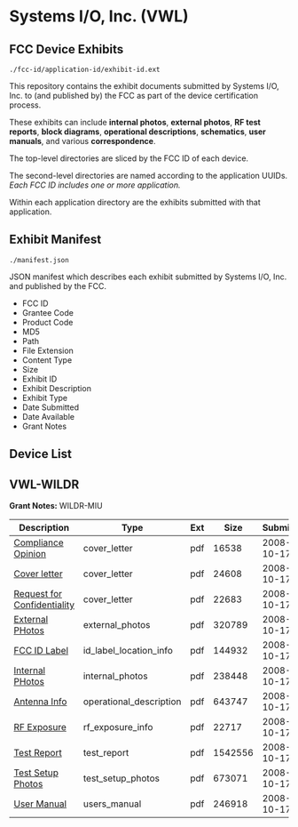 # Systems I/O, Inc. (VWL)
## FCC Device Exhibits

```
./fcc-id/application-id/exhibit-id.ext
```

This repository contains the exhibit documents submitted by Systems I/O, Inc. to (and published by) the FCC as part of the device certification process.

These exhibits can include **internal photos**, **external photos**, **RF test reports**, **block diagrams**, **operational descriptions**, **schematics**, **user manuals**, and various **correspondence**.

The top-level directories are sliced by the FCC ID of each device.

The second-level directories are named according to the application UUIDs. *Each FCC ID includes one or more application.*

Within each application directory are the exhibits submitted with that application. 

## Exhibit Manifest

```
./manifest.json
```

JSON manifest which describes each exhibit submitted by Systems I/O, Inc. and published by the FCC.

- FCC ID
- Grantee Code
- Product Code
- MD5
- Path
- File Extension
- Content Type
- Size
- Exhibit ID
- Exhibit Description
- Exhibit Type
- Date Submitted
- Date Available
- Grant Notes

## Device List
## VWL-WILDR
**Grant Notes:** WILDR-MIU

| Description | Type | Ext | Size | Submitted | Available |
| ----------- | ---- | --- | ---- | --------- | --------- |
| [Compliance Opinion](VWL-WILDR/7da9d4eccaedd1d60d38e4bd9b2fdda8/1017281.pdf) | cover_letter | pdf | 16538 | 2008-10-17 | 2008-10-17 |
| [Cover letter](VWL-WILDR/7da9d4eccaedd1d60d38e4bd9b2fdda8/1017282.pdf) | cover_letter | pdf | 24608 | 2008-10-17 | 2008-10-17 |
| [Request for Confidentiality](VWL-WILDR/7da9d4eccaedd1d60d38e4bd9b2fdda8/1017289.pdf) | cover_letter | pdf | 22683 | 2008-10-17 | 2008-10-17 |
| [External PHotos](VWL-WILDR/7da9d4eccaedd1d60d38e4bd9b2fdda8/1017283.pdf) | external_photos | pdf | 320789 | 2008-10-17 | 2008-10-17 |
| [FCC ID Label](VWL-WILDR/7da9d4eccaedd1d60d38e4bd9b2fdda8/1017284.pdf) | id_label_location_info | pdf | 144932 | 2008-10-17 | 2008-10-17 |
| [Internal PHotos](VWL-WILDR/7da9d4eccaedd1d60d38e4bd9b2fdda8/1017286.pdf) | internal_photos | pdf | 238448 | 2008-10-17 | 2008-10-17 |
| [Antenna Info](VWL-WILDR/7da9d4eccaedd1d60d38e4bd9b2fdda8/1017280.pdf) | operational_description | pdf | 643747 | 2008-10-17 | 2008-10-17 |
| [RF Exposure](VWL-WILDR/7da9d4eccaedd1d60d38e4bd9b2fdda8/1017290.pdf) | rf_exposure_info | pdf | 22717 | 2008-10-17 | 2008-10-17 |
| [Test Report](VWL-WILDR/7da9d4eccaedd1d60d38e4bd9b2fdda8/1017288.pdf) | test_report | pdf | 1542556 | 2008-10-17 | 2008-10-17 |
| [Test Setup Photos](VWL-WILDR/7da9d4eccaedd1d60d38e4bd9b2fdda8/1017292.pdf) | test_setup_photos | pdf | 673071 | 2008-10-17 | 2008-10-17 |
| [User Manual](VWL-WILDR/7da9d4eccaedd1d60d38e4bd9b2fdda8/1017293.pdf) | users_manual | pdf | 246918 | 2008-10-17 | 2008-10-17 |

